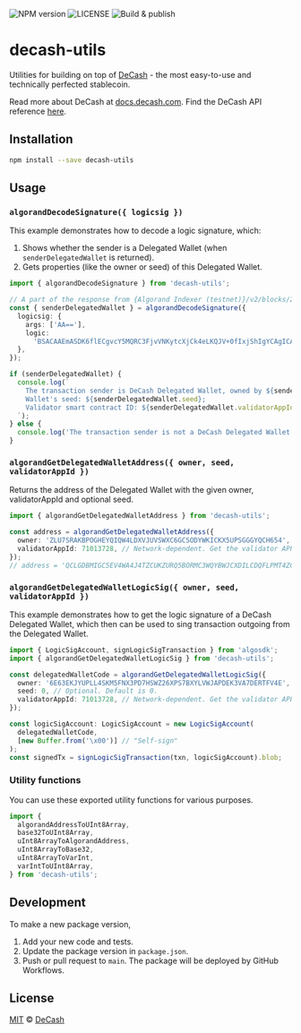 ![NPM version](https://img.shields.io/npm/v/decash-utils)
![LICENSE](https://img.shields.io/npm/l/decash-utils)
![Build & publish](https://github.com/DeCash-Official/decash-utils/actions/workflows/build-and-push.yaml/badge.svg)

# decash-utils

Utilities for building on top of [DeCash](https://decash.com) - the most easy-to-use and technically
perfected stablecoin.

Read more about DeCash at [docs.decash.com](https://docs.decash.com). Find the DeCash API reference
[here](http://docs.decash.com/docs/api/overview).

## Installation

```sh
npm install --save decash-utils
```

## Usage

### `algorandDecodeSignature({ logicsig })`

This example demonstrates how to decode a logic signature, which:

1. Shows whether the sender is a Delegated Wallet (when `senderDelegatedWallet` is returned).
2. Gets properties (like the owner or seed) of this Delegated Wallet.

```typescript
import { algorandDecodeSignature } from 'decash-utils';

// A part of the response from {Algorand Indexer (testnet)}/v2/blocks/21198914
const { senderDelegatedWallet } = algorandDecodeSignature({
  logicsig: {
    args: ['AA=='],
    logic:
      'BSACAAEmASDK6flECgvcY5MQRC3FjvVNKytcXjCk4eLKQJV+0fIxjShIgYCAgICAgICAAEgxIDIDEkQtFyMSQACHLRciEkAAeAAiNQA0ADIEDEEAfjQAOBCBBhJAAA8iQAAJNAAjCDUAQv/hI0M0ADgYgeCq7qGAgICAABJAAAQiQv/cNAA4GzEWDUAABCJC/840ADEWwhoiI1I0AUAAG4ABThJAAAQiQv+1NAA0AMIaIiNSgAF2EkL/pYABWUL/4ogAEDUBQv+BLjEXKAQ1AUL/dwAiNQA0ADIEDEEAFDQAOAAoEkAACTQAIwg1AEL/5iOJIok=',
  },
});

if (senderDelegatedWallet) {
  console.log(`
    The transaction sender is DeCash Delegated Wallet, owned by ${senderDelegatedWallet.owner};
    Wallet's seed: ${senderDelegatedWallet.seed};
    Validator smart contract ID: ${senderDelegatedWallet.validatorAppId}.
  `);
} else {
  console.log('The transaction sender is not a DeCash Delegated Wallet.');
}
```

### `algorandGetDelegatedWalletAddress({ owner, seed, validatorAppId })`

Returns the address of the Delegated Wallet with the given owner, validatorAppId and optional seed.

```typescript
import { algorandGetDelegatedWalletAddress } from 'decash-utils';

const address = algorandGetDelegatedWalletAddress({
  owner: 'ZLU7SRAKBPOGHEYQIQW4LDXVJUVSWXC6GCSODYWKICKX5UPSGGGYQCH654',
  validatorAppId: 71013728, // Network-dependent. Get the validator APP ID from https://docs.decash.com/docs/concepts/delegated-wallets#verifier
});
// address = 'QCLGDBMIGC5EV4WA4J4TZCUKZURQ5BORMC3WQYBWJCXDILCDQFLPMT4ZCE'
```

### `algorandGetDelegatedWalletLogicSig({ owner, seed, validatorAppId })`

This example demonstrates how to get the logic signature of a DeCash Delegated Wallet,
which then can be used to sing transaction outgoing from the Delegated Wallet.

```typescript
import { LogicSigAccount, signLogicSigTransaction } from 'algosdk';
import { algorandGetDelegatedWalletLogicSig } from 'decash-utils';

const delegatedWalletCode = algorandGetDelegatedWalletLogicSig({
  owner: '6E63EKJYUPLL4SKM5FNX3PD7HSWZ26XPS7BXYLVWJAPDEK3VA7DERTFV4E', // The owner of the delegated wallet.
  seed: 0, // Optional. Default is 0.
  validatorAppId: 71013728, // Network-dependent. Get the validator APP ID from https://docs.decash.com/docs/concepts/delegated-wallets#verifier
});

const logicSigAccount: LogicSigAccount = new LogicSigAccount(
  delegatedWalletCode,
  [new Buffer.from('\x00')] // "Self-sign"
);
const signedTx = signLogicSigTransaction(txn, logicSigAccount).blob;
```

### Utility functions

You can use these exported utility functions for various purposes.

```typescript
import {
  algorandAddressToUInt8Array,
  base32ToUInt8Array,
  uInt8ArrayToAlgorandAddress,
  uInt8ArrayToBase32,
  uInt8ArrayToVarInt,
  varIntToUInt8Array,
} from 'decash-utils';
```

## Development

To make a new package version,

1. Add your new code and tests.
2. Update the package version in `package.json`.
3. Push or pull request to `main`. The package will be deployed by GitHub Workflows.

## License

[MIT](LICENSE) © [DeCash](https://decash.com)
